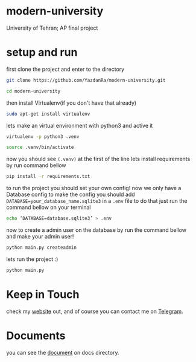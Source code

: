 # modern-university
University of Tehran; AP final project


# setup and run

first clone the project and enter to the directory
```bash
git clone https://github.com/YazdanRa/modern-university.git
```
```bash
cd modern-university
```


then install Virtualenv(if you don't have that already)
```bash
sudo apt-get install virtualenv
```


lets make an virtual environment with python3 and active it
```bash
virtualenv -p python3 .venv
```
```bash
source .venv/bin/activate
```


now you should see `(.venv)` at the first of the line lets install requirements by run command bellow
```bash
pip install -r requirements.txt
```


to run the project you should set your own config! now we only have a Database config to make the config you should add `DATABASE=your_database_name.sqlite3` in a `.env` file to do that just run the command bellow on your terminal
```bash
echo ‘DATABASE=database.sqlite3’ > .env
```

now to create a admin user on the database by run the command bellow and make your admin user!
```bash
python main.py createadmin
```

lets run the project :)
```bash
python main.py
```


# Keep in Touch
check my [website](https://yazdanra.github.io) out, and of course you can contact me on [Telegram](https://t.me/yazdan_ra).


# Documents
you can see the [document](https://github.com/YazdanRa/modern-university/blob/master/docs/ModernUniversity.pdf) on docs directory.
